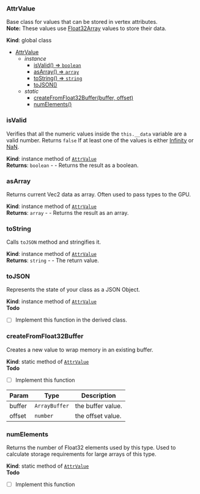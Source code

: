 <a name="AttrValue"></a>

### AttrValue
Base class for values that can be stored in vertex attributes.
<br>
**Note:** These values use [Float32Array](https://developer.mozilla.org/en-US/docs/Web/JavaScript/Reference/Global_Objects/Float32Array) values to store their data.

**Kind**: global class  

* [AttrValue](#AttrValue)
    * _instance_
        * [isValid() ⇒ <code>boolean</code>](#isValid)
        * [asArray() ⇒ <code>array</code>](#asArray)
        * [toString() ⇒ <code>string</code>](#toString)
        * [toJSON()](#toJSON)
    * _static_
        * [createFromFloat32Buffer(buffer, offset)](#createFromFloat32Buffer)
        * [numElements()](#numElements)

<a name="AttrValue+isValid"></a>

### isValid
Verifies that all the numeric values inside the `this.__data` variable are a valid number.
Returns `false` If at least one of the values is either [Infinity](https://developer.mozilla.org/en-US/docs/Web/JavaScript/Referencia/Objetos_globales/Infinity) or
[NaN](https://developer.mozilla.org/en-US/docs/Web/JavaScript/Referencia/Objetos_globales/NaN).

**Kind**: instance method of [<code>AttrValue</code>](#AttrValue)  
**Returns**: <code>boolean</code> - - Returns the result as a boolean.  
<a name="AttrValue+asArray"></a>

### asArray
Returns current Vec2 data as array. Often used to pass types to the GPU.

**Kind**: instance method of [<code>AttrValue</code>](#AttrValue)  
**Returns**: <code>array</code> - - Returns the result as an array.  
<a name="AttrValue+toString"></a>

### toString
Calls `toJSON` method and stringifies it.

**Kind**: instance method of [<code>AttrValue</code>](#AttrValue)  
**Returns**: <code>string</code> - - The return value.  
<a name="AttrValue+toJSON"></a>

### toJSON
Represents the state of your class as a JSON Object.

**Kind**: instance method of [<code>AttrValue</code>](#AttrValue)  
**Todo**

- [ ] Implement this function in the derived class.

<a name="AttrValue.createFromFloat32Buffer"></a>

### createFromFloat32Buffer
Creates a new value to wrap memory in an existing buffer.

**Kind**: static method of [<code>AttrValue</code>](#AttrValue)  
**Todo**

- [ ] Implement this function


| Param | Type | Description |
| --- | --- | --- |
| buffer | <code>ArrayBuffer</code> | the buffer value. |
| offset | <code>number</code> | the offset value. |

<a name="AttrValue.numElements"></a>

### numElements
Returns the number of Float32 elements used by this type. Used to calculate storage requirements for large arrays of this type.

**Kind**: static method of [<code>AttrValue</code>](#AttrValue)  
**Todo**

- [ ] Implement this function


